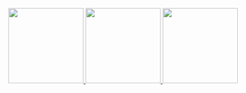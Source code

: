 <p align="left">
  <a href="https://github.com/ItIsMeMyselfAndI/github-readme-stats">
    <img height="150" src="https://github-readme-stats.vercel.app/api?username=ItIsMeMyselfAndI&show_icons=true&theme=tokyonight" />
  </a>
  <a href="https://github.com/ItIsMeMyselfAndI/github-readme-stats">
    <img height="150" src="https://github-readme-stats.vercel.app/api/top-langs/?username=ItIsMeMyselfAndI&layout=compact&theme=tokyonight" />
  </a>
  <a href="https://git.io/streak-stats">
    <img height="150" src="https://streak-stats.demolab.com?user=ItIsMeMyselfAndI&theme=tokyonight" />
  </a>
</p>
